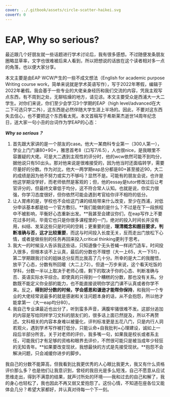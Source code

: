 ```yaml
---
cover: ../.gitbook/assets/circle-scatter-haikei.svg
coverY: 0
---
```


# EAP, Why so serious?

最近跟几个好朋友就一些话题进行学术讨论后，我有很多感想。不过随便发条朋友圈略显草率，文字也很难被后来人看到，所以把想说的话放在这个读者相对多一点的角落，也以便大家分享。

本文主要是由EAP WCW产生的一些不成文想法（English for academic purpose Writing course work，简单来说就是学术英语写作），写于2022年寒假，编辑于2022年暑假。我会基于一些专业的大佬亲身经历和我们交流的内容，凭我主观写点东西，有不周到之处，无聊枯燥的地方，请见谅。本文主要受众是西浦大一大二学生。对你们来说，你们至少会学习3个学期的EAP（high level/advanced在大二下可选只学二外），这东西是必然伴随大学生涯上半场的。因此，不要对这东西失去信心，也不要把这个东西看太死。本文首稿写于希斯莱杰逝世14周年纪念日，送大家一句小丑的台词作为学EAP的心态：

_**Why so serious？**_

1. 首先跟大家讲的是一个朋友的case。他大一某商科专业第一（300人第一），学业上门门课80+90+，雅思首考8（口写7/6.5），人也很nice，是我眼里不容置疑的大佬。可是大二遇到主观性的评分时，他的wcw依然可能不到均分，据他说只有50出头。那对他来说是很难接受的，因为他当时还面临转学，需要尽量好的分数。作为对比，他大一两学期eap总分都是80+甚至接近90，大二的成绩是因为他不努力或实力不够吗？显然不是。可能有的朋友会说，也许是他这学期没学好，而老师依然是客观的；但，他的essay是tutor修改过后让考官评分的，但最终文章低于均分，这不符合常人认知。也就是说，你实力很强，你学习态度很好，但你依然可能会遇到考官给你评不相符的低分。
2. 让人胃疼的是，学校也不会给这门课的结局带来什么改变，至少在西浦，对低分申诉基本都是给一个官方敷衍。**我们能做的是什么？不过是在下一段旅程中不被影响，平衡好心态重新出发。**我甚至会建议你们，在eap写作上不要花过多时间，毕竟它也只是你很多课程里的一门，绝对的投入时间长并没有用，纠结、发呆这些只是时间的空耗；更重要的是，**理清概念和题目要求，判断准确与否，这才比较重要**，而这与时间投入长度无关，反而走出门放松下心情，或者是做些别的任务再回来投入critical thinking更利于思考。
3. 我大一的时候没人告诉我这些话，只知道像个无头苍蝇一样闭门造车，时间投入很多，但根本谈不上认真，最后的分数也不理想（大一上65，大一下51），第二学期跟我讨论的姐妹总分反而比我高了几十分。所幸的是大二的我醒悟，放平了心态，分数有所回暖（大二上72）。但退一万步来说，这个看天吃饭的学科，分数一半以上取决于老师心情，剩下的取决于你的心态、判断准确与否、英语实际水平综合。即使真的只得到一个糟糕的分数，那也没有关系。分数既不能定义你全部的能力，也不能直接说明你学这门课不认真或者你学不来。反之，**得到好分数的时候，学会感恩和谦逊才能帮你保持**，和我同一个专业的大佬经常说最多的就是感谢和关注问题本身的话，从不会抱怨，所以他才能拿第一（大一eap均分80）。
4. 我自己专业课最近也出分了，听到蛮多声音，满腹牢骚很难不发。这部分追加的内容是写给同样学习文科的朋友们的，很多话上面已然提及，所以不再赘述。文科相关的内容本身难以被量化，评判标准更是五花八门，只是内行人洞若观火，遇到学术写作被打低分，只能认命+自我批判+心理建设，诚如上一段后半部分所言。关于对老师的评价，我多嘴一句，如果我是校长或者系主任，可能我们才有足够的资格和眼界去评价，不然很可能只是被当成年少轻狂的无知青年。**如果要改变现状，我想最快的方式是先接受现状。**抱怨不会解决问题，只会减缓你进步的脚步。

我自己的分数不能算高，但我看到比我更优秀的人心眼比我更大，我又有什么资格评价那么多？也是他们让我意识到，曾经的我目光是多么短浅，自己不愿意从应试思维走出，得到不满意的结果，就声讨所处的环境——我和过去的自己和解了，我的身心也轻松了，我也因此不再又弱又爱抱怨了。这份心情，不知道在座各位又能体会几分？希望大家都好，并认真对待每一个下一刻。
